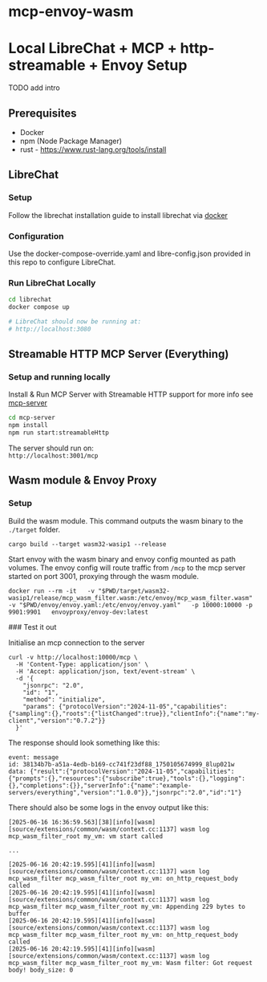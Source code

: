 # mcp-envoy-wasm

# Local LibreChat + MCP + http-streamable + Envoy Setup

TODO add intro

## Prerequisites

- Docker
- npm (Node Package Manager)
- rust - https://www.rust-lang.org/tools/install

## LibreChat

### Setup

Follow the librechat installation guide to install librechat via [docker](https://www.librechat.ai/docs/local/docker)

### Configuration

Use the docker-compose-override.yaml and libre-config.json provided in this repo to configure LibreChat.

### Run LibreChat Locally

```bash
cd librechat
docker compose up

# LibreChat should now be running at:
# http://localhost:3080
```

## Streamable HTTP MCP Server (Everything)

### Setup and running locally

Install & Run MCP Server with Streamable HTTP support for more info see [mcp-server](https://github.com/modelcontextprotocol/servers/tree/main/src/everything#run-from-source-with-streamable-http-transport)

```bash
cd mcp-server
npm install
npm run start:streamableHttp
```

The server should run on:  
`http://localhost:3001/mcp`

## Wasm module & Envoy Proxy

### Setup

Build the wasm module.
This command outputs the wasm binary to the `./target` folder.

```
cargo build --target wasm32-wasip1 --release
```

Start envoy with the wasm binary and envoy config mounted as path volumes.
The envoy config will route traffic from `/mcp` to the mcp server started on port 3001, proxying through the wasm module.

```
docker run --rm -it   -v "$PWD/target/wasm32-wasip1/release/mcp_wasm_filter.wasm:/etc/envoy/mcp_wasm_filter.wasm"   -v "$PWD/envoy/envoy.yaml:/etc/envoy/envoy.yaml"   -p 10000:10000 -p 9901:9901   envoyproxy/envoy-dev:latest
```

### Test it out

Initialise an mcp connection to the server

```
curl -v http://localhost:10000/mcp \
  -H 'Content-Type: application/json' \
  -H 'Accept: application/json, text/event-stream' \
  -d '{
    "jsonrpc": "2.0",
    "id": "1",
    "method": "initialize",
    "params": {"protocolVersion":"2024-11-05","capabilities":{"sampling":{},"roots":{"listChanged":true}},"clientInfo":{"name":"my-client","version":"0.7.2"}}
  }'
```

The response should look something like this:

```
event: message
id: 38134b7b-a51a-4edb-b169-cc741f23df88_1750105674999_8lup021w
data: {"result":{"protocolVersion":"2024-11-05","capabilities":{"prompts":{},"resources":{"subscribe":true},"tools":{},"logging":{},"completions":{}},"serverInfo":{"name":"example-servers/everything","version":"1.0.0"}},"jsonrpc":"2.0","id":"1"}
```

There should also be some logs in the envoy output like this:

```
[2025-06-16 16:36:59.563][38][info][wasm] [source/extensions/common/wasm/context.cc:1137] wasm log mcp_wasm_filter_root my_vm: vm start called

...

[2025-06-16 20:42:19.595][41][info][wasm] [source/extensions/common/wasm/context.cc:1137] wasm log mcp_wasm_filter mcp_wasm_filter_root my_vm: on_http_request_body called
[2025-06-16 20:42:19.595][41][info][wasm] [source/extensions/common/wasm/context.cc:1137] wasm log mcp_wasm_filter mcp_wasm_filter_root my_vm: Appending 229 bytes to buffer
[2025-06-16 20:42:19.595][41][info][wasm] [source/extensions/common/wasm/context.cc:1137] wasm log mcp_wasm_filter mcp_wasm_filter_root my_vm: on_http_request_body called
[2025-06-16 20:42:19.595][41][info][wasm] [source/extensions/common/wasm/context.cc:1137] wasm log mcp_wasm_filter mcp_wasm_filter_root my_vm: Wasm filter: Got request body! body_size: 0
```